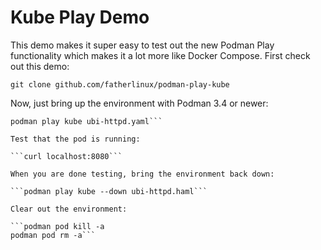 # Kube Play Demo
This demo makes it super easy to test out the new Podman Play functionality which makes it a lot more like Docker Compose. First check out this demo:

```git clone github.com/fatherlinux/podman-play-kube```

Now, just bring up the environment with Podman 3.4 or newer:

```cd podman-play-kube
podman play kube ubi-httpd.yaml```

Test that the pod is running:

```curl localhost:8080```

When you are done testing, bring the environment back down:

```podman play kube --down ubi-httpd.haml```

Clear out the environment:

```podman pod kill -a
podman pod rm -a``` 
